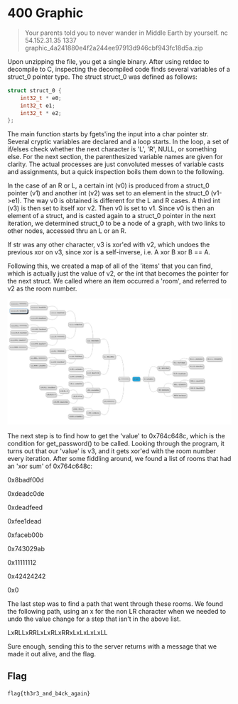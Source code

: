 # 400 Graphic

> Your parents told you to never wander in Middle Earth by yourself.
> nc 54.152.31.35 1337
> graphic_4a241880e4f2a244ee97913d946cbf943fc18d5a.zip

Upon unzipping the file, you get a single binary. After using retdec to decompile to C, inspecting the decompiled code finds several variables of a struct_0 pointer type. The struct struct_0 was defined as follows:
```c
struct struct_0 {
    int32_t * e0;
    int32_t e1;
    int32_t * e2;
};
```
The main function starts by fgets'ing the input into a char pointer str. Several cryptic variables are declared and a loop starts. In the loop, a set of if/elses check whether the next character is 'L', 'R', NULL, or something else. For the next section, the parenthesized variable names are given for clarity. The actual processes are just convoluted messes of variable casts and assignments, but a quick inspection boils them down to the following.

In the case of an R or L, a certain int (v0) is produced from a struct_0 pointer (v1) and another int (v2) was set to an element in the struct_0 (v1->e1). The way v0 is obtained is different for the L and R cases. A third int (v3) is then set to itself xor v2. Then v0 is set to v1. Since v0 is then an element of a struct, and is casted again to a struct_0 pointer in the next iteration, we determined struct_0 to be a node of a graph, with two links to other nodes, accessed thru an L or an R.

If str was any other character, v3 is xor'ed with v2, which undoes the previous xor on v3, since xor is a self-inverse, i.e. A xor B xor B == A.

Following this, we created a map of all of the 'items' that you can find, which is actually just the value of v2, or the int that becomes the pointer for the next struct. We called where an item occurred a 'room', and referred to v2 as the room number.

![graphic.jpg](files/graphic.jpg)

The next step is to find how to get the 'value' to 0x764c648c, which is the condition for get_password() to be called. Looking through the program, it turns out that our 'value' is v3, and it gets xor'ed with the room number every iteration. After some fiddling around, we found a list of rooms that had an 'xor sum' of 0x764c648c:

0x8badf00d

0xdeadc0de

0xdeadfeed

0xfee1dead

0xfaceb00b

0x743029ab

0x11111112

0x42424242

0x0

The last step was to find a path that went through these rooms. We found the following path, using an x for the non LR character when we needed to undo the value change for a step that isn't in the above list.

LxRLLxRRLxLxRLxRRxLxLxLxLxLL

Sure enough, sending this to the server returns with a message that we made it out alive, and the flag.

## Flag

`flag{th3r3_and_b4ck_again}`
